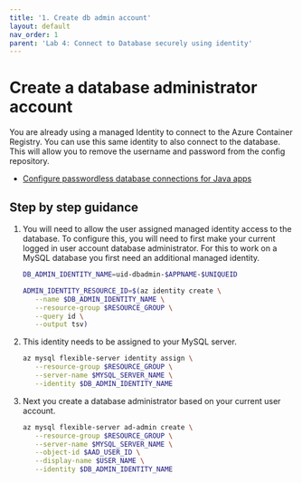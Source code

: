 ```yaml
---
title: '1. Create db admin account'
layout: default
nav_order: 1
parent: 'Lab 4: Connect to Database securely using identity'
---
```


# Create a database administrator account

You are already using a managed Identity to connect to the Azure Container Registry. You can use this same identity to also connect to the database. This will allow you to remove the username and password from the config repository.

- [Configure passwordless database connections for Java apps](https://learn.microsoft.com/en-us/azure/developer/java/spring-framework/configure-spring-data-jdbc-with-azure-mysql?tabs=passwordless%2Cservice-connector&toc=%2Fazure%2Fdeveloper%2Fintro%2Ftoc.json&bc=%2Fazure%2Fdeveloper%2Fbreadcrumb%2Ftoc.json&pivots=mysql-passwordless-flexible-server)

## Step by step guidance

1. You will need to allow the user assigned managed identity access to the database. To configure this, you will need to first make your current logged in user account database administrator. For this to work on a MySQL database you first need an additional managed identity.

   ```bash
   DB_ADMIN_IDENTITY_NAME=uid-dbadmin-$APPNAME-$UNIQUEID

   ADMIN_IDENTITY_RESOURCE_ID=$(az identity create \
      --name $DB_ADMIN_IDENTITY_NAME \
      --resource-group $RESOURCE_GROUP \
      --query id \
      --output tsv)
   ```

1. This identity needs to be assigned to your MySQL server.

   ```bash
   az mysql flexible-server identity assign \
      --resource-group $RESOURCE_GROUP \
      --server-name $MYSQL_SERVER_NAME \
      --identity $DB_ADMIN_IDENTITY_NAME
   ```

1. Next you create a database administrator based on your current user account.

   ```bash
   az mysql flexible-server ad-admin create \
      --resource-group $RESOURCE_GROUP \
      --server-name $MYSQL_SERVER_NAME \
      --object-id $AAD_USER_ID \
      --display-name $USER_NAME \
      --identity $DB_ADMIN_IDENTITY_NAME
   ```
